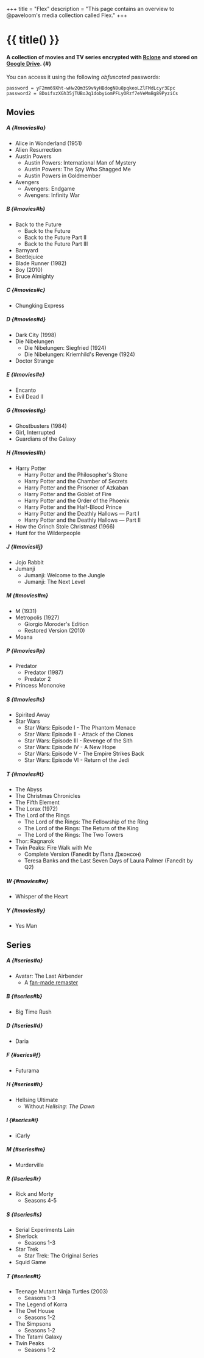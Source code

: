 +++
title = "Flex"
description = "This page contains an overview to @paveloom's media collection called Flex."
+++

# {{ title() }}
#### A collection of movies and TV series encrypted with [Rclone](https://rclone.org) and stored on [Google Drive](https://drive.google.com/drive/folders/1HIa7kt2RWpxU2cosdmNks1amEp2B75LO?usp=sharing). {#}

You can access it using the following *obfuscated* passwords:

```
password = yF2mm69Xht-wHw2Qm3S9vNyHBdogN8u8pqkeoLZlFMdLcyr3Epc
password2 = 8DoifxzXGh35jTUBoJq1dobyiomPFLyORzf7eVeMmBg89PyziCs
```

## Movies

##### A {#movies#a}
- Alice in Wonderland (1951)
- Alien Resurrection
- Austin Powers
  - Austin Powers: International Man of Mystery
  - Austin Powers: The Spy Who Shagged Me
  - Austin Powers in Goldmember
- Avengers
  - Avengers: Endgame
  - Avengers: Infinity War

##### B {#movies#b}
- Back to the Future
  - Back to the Future
  - Back to the Future Part II
  - Back to the Future Part III
- Barnyard
- Beetlejuice
- Blade Runner (1982)
- Boy (2010)
- Bruce Almighty

##### C {#movies#c}
- Chungking Express

##### D {#movies#d}
- Dark City (1998)
- Die Nibelungen
  - Die Nibelungen: Siegfried (1924)
  - Die Nibelungen: Kriemhild's Revenge (1924)
- Doctor Strange

##### E {#movies#e}
- Encanto
- Evil Dead II

##### G {#movies#g}
- Ghostbusters (1984)
- Girl, Interrupted
- Guardians of the Galaxy

##### H {#movies#h}
- Harry Potter
  - Harry Potter and the Philosopher's Stone
  - Harry Potter and the Chamber of Secrets
  - Harry Potter and the Prisoner of Azkaban
  - Harry Potter and the Goblet of Fire
  - Harry Potter and the Order of the Phoenix
  - Harry Potter and the Half-Blood Prince
  - Harry Potter and the Deathly Hallows — Part I
  - Harry Potter and the Deathly Hallows — Part II
- How the Grinch Stole Christmas! (1966)
- Hunt for the Wilderpeople

##### J {#movies#j}
- Jojo Rabbit
- Jumanji
  - Jumanji: Welcome to the Jungle
  - Jumanji: The Next Level

##### M {#movies#m}
- M (1931)
- Metropolis (1927)
  - Giorgio Moroder's Edition
  - Restored Version (2010)
- Moana

##### P {#movies#p}
- Predator
  - Predator (1987)
  - Predator 2
- Princess Mononoke

##### S {#movies#s}
- Spirited Away
- Star Wars
  - Star Wars: Episode I - The Phantom Menace
  - Star Wars: Episode II - Attack of the Clones
  - Star Wars: Episode III - Revenge of the Sith
  - Star Wars: Episode IV - A New Hope
  - Star Wars: Episode V - The Empire Strikes Back
  - Star Wars: Episode VI - Return of the Jedi

##### T {#movies#t}
- The Abyss
- The Christmas Chronicles
- The Fifth Element
- The Lorax (1972)
- The Lord of the Rings
  - The Lord of the Rings: The Fellowship of the Ring
  - The Lord of the Rings: The Return of the King
  - The Lord of the Rings: The Two Towers
- Thor: Ragnarok
- Twin Peaks: Fire Walk with Me
  - Complete Version (Fanedit by Папа Джонсон)
  - Teresa Banks and the Last Seven Days of Laura Palmer (Fanedit by Q2)

##### W {#movies#w}
- Whisper of the Heart

##### Y {#movies#y}
- Yes Man

## Series

##### A {#series#a}
- Avatar: The Last Airbender
  - A [fan-made remaster](https://www.reddit.com/r/RemasteringATLA/comments/5hr9w2/atla_remastered_in_1080p)

##### B {#series#b}
- Big Time Rush

##### D {#series#d}
- Daria

##### F {#series#f}
- Futurama

##### H {#series#h}
- Hellsing Ultimate
  - Without *Hellsing: The Dawn*

##### I {#series#i}
- iCarly

##### M {#series#m}
- Murderville

##### R {#series#r}
- Rick and Morty
  - Seasons 4-5

##### S {#series#s}
- Serial Experiments Lain
- Sherlock
  - Seasons 1-3
- Star Trek
  - Star Trek: The Original Series
- Squid Game

##### T {#series#t}
- Teenage Mutant Ninja Turtles (2003)
  - Seasons 1-3
- The Legend of Korra
- The Owl House
  - Seasons 1-2
- The Simpsons
  - Seasons 1-2
- The Tatami Galaxy
- Twin Peaks
  - Seasons 1-2
